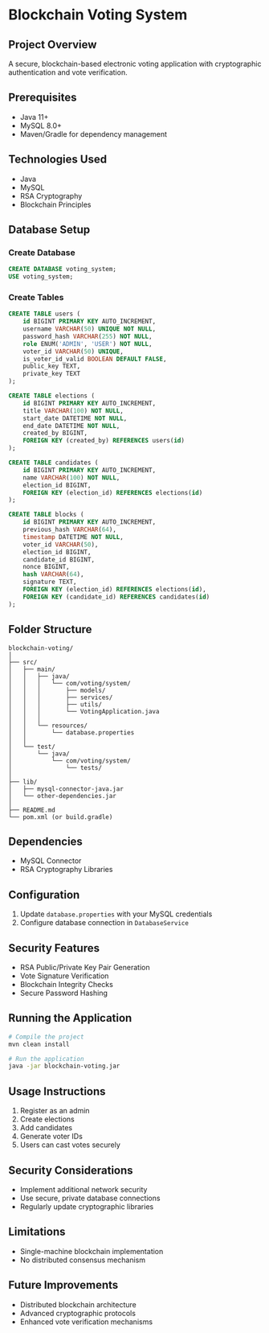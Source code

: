 # Blockchain Voting System

## Project Overview

A secure, blockchain-based electronic voting application with cryptographic authentication and vote verification.

## Prerequisites

- Java 11+
- MySQL 8.0+
- Maven/Gradle for dependency management

## Technologies Used

- Java
- MySQL
- RSA Cryptography
- Blockchain Principles

## Database Setup

### Create Database

```sql
CREATE DATABASE voting_system;
USE voting_system;
```

### Create Tables

```sql
CREATE TABLE users (
    id BIGINT PRIMARY KEY AUTO_INCREMENT,
    username VARCHAR(50) UNIQUE NOT NULL,
    password_hash VARCHAR(255) NOT NULL,
    role ENUM('ADMIN', 'USER') NOT NULL,
    voter_id VARCHAR(50) UNIQUE,
    is_voter_id_valid BOOLEAN DEFAULT FALSE,
    public_key TEXT,
    private_key TEXT
);

CREATE TABLE elections (
    id BIGINT PRIMARY KEY AUTO_INCREMENT,
    title VARCHAR(100) NOT NULL,
    start_date DATETIME NOT NULL,
    end_date DATETIME NOT NULL,
    created_by BIGINT,
    FOREIGN KEY (created_by) REFERENCES users(id)
);

CREATE TABLE candidates (
    id BIGINT PRIMARY KEY AUTO_INCREMENT,
    name VARCHAR(100) NOT NULL,
    election_id BIGINT,
    FOREIGN KEY (election_id) REFERENCES elections(id)
);

CREATE TABLE blocks (
    id BIGINT PRIMARY KEY AUTO_INCREMENT,
    previous_hash VARCHAR(64),
    timestamp DATETIME NOT NULL,
    voter_id VARCHAR(50),
    election_id BIGINT,
    candidate_id BIGINT,
    nonce BIGINT,
    hash VARCHAR(64),
    signature TEXT,
    FOREIGN KEY (election_id) REFERENCES elections(id),
    FOREIGN KEY (candidate_id) REFERENCES candidates(id)
);
```

## Folder Structure

```
blockchain-voting/
│
├── src/
│   ├── main/
│   │   ├── java/
│   │   │   └── com/voting/system/
│   │   │       ├── models/
│   │   │       ├── services/
│   │   │       ├── utils/
│   │   │       └── VotingApplication.java
│   │   │
│   │   └── resources/
│   │       └── database.properties
│   │
│   └── test/
│       └── java/
│           └── com/voting/system/
│               └── tests/
│
├── lib/
│   ├── mysql-connector-java.jar
│   └── other-dependencies.jar
│
├── README.md
└── pom.xml (or build.gradle)
```

## Dependencies

- MySQL Connector
- RSA Cryptography Libraries

## Configuration

1. Update `database.properties` with your MySQL credentials
2. Configure database connection in `DatabaseService`

## Security Features

- RSA Public/Private Key Pair Generation
- Vote Signature Verification
- Blockchain Integrity Checks
- Secure Password Hashing

## Running the Application

```bash
# Compile the project
mvn clean install

# Run the application
java -jar blockchain-voting.jar
```

## Usage Instructions

1. Register as an admin
2. Create elections
3. Add candidates
4. Generate voter IDs
5. Users can cast votes securely

## Security Considerations

- Implement additional network security
- Use secure, private database connections
- Regularly update cryptographic libraries

## Limitations

- Single-machine blockchain implementation
- No distributed consensus mechanism

## Future Improvements

- Distributed blockchain architecture
- Advanced cryptographic protocols
- Enhanced vote verification mechanisms
